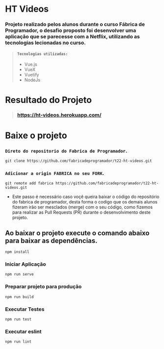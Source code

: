 # HT Videos
### Projeto realizado pelos alunos durante o curso Fábrica de Programador, o desafio proposto foi desenvolver uma aplicação que se parecesse com a Netflix, utilizando as tecnologias lecionadas no curso.

> #### ```Tecnologias utilizadas:```
> * Vue.js
> * VueX
> * Vuetify
> * NodeJs

# Resultado do Projeto
> ### https://ht-videos.herokuapp.com/

# Baixe o projeto

###  ```Direto do repositorio do Fabrica de Programador```.

``` 
git clone https://github.com/fabricadeprogramador/t22-ht-videos.git 
```

###  ```Adicionar a origin FABRICA no seu FORK```.

``` 
git remote add fabrica https://github.com/fabricadeprogramador/t22-ht-videos.git 
```
- Este passo é necessário caso voçê queira baixar o código do repositório do fabrica de programador, desta forma o codigo que os demais alunos fizeram irão ser mesclados (merge) com o seu código, como fizemos para realizar as Pull Requests (PR) durante o desenvolvimento deste projeto.


## Ao baixar o projeto execute o comando abaixo para baixar as dependências.
```
npm install
```

### Iniciar Aplicação
```
npm run serve
```

### Preparar projeto para produção
```
npm run build
```

### Executar Testes
```
npm run test
```

### Executar eslint
```
npm run lint
```
